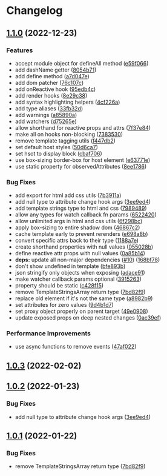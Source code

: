 # Changelog

## [1.1.0](https://github.com/n6ai/minze/compare/minze-v1.0.3...minze-v1.1.0) (2022-12-23)


### Features

* accept module object for defineAll method ([e59f066](https://github.com/n6ai/minze/commit/e59f0666a6056e77775a1b3edc09e9cff85eda54))
* add dashName getter ([8054b71](https://github.com/n6ai/minze/commit/8054b7149fc85f612f1e3ffc4c6bb6356e418080))
* add define method ([a7d047e](https://github.com/n6ai/minze/commit/a7d047e8127cd3df21dea3469cdbffbb9da9feb5))
* add dom patcher ([76c107c](https://github.com/n6ai/minze/commit/76c107c1f02918b82170b30285014f1dfd880ff5))
* add onReactive hook ([95edb4c](https://github.com/n6ai/minze/commit/95edb4c6e2ebfb93d1227b31efcebf9716f67821))
* add render hooks ([8e29c38](https://github.com/n6ai/minze/commit/8e29c38fb253836a123068290a87e8a8ca9ef6a0))
* add syntax highlighting helpers ([4cf226a](https://github.com/n6ai/minze/commit/4cf226a74141efcb32c0c0180d151e9094df7397))
* add type aliases ([33fb32d](https://github.com/n6ai/minze/commit/33fb32d7b5da9f2096a1ebde348b17c77c682601))
* add warnings ([a85890a](https://github.com/n6ai/minze/commit/a85890a607bf9c84a1f76a8f017630e93a25e84a))
* add watchers ([d75265e](https://github.com/n6ai/minze/commit/d75265e10a25b85f672573ae2f6307fa2b2196c8))
* allow shorthand for reactive props and attrs ([7f37e84](https://github.com/n6ai/minze/commit/7f37e8485ec7c38a074f88bfe8a19582d88fd185))
* make all on hooks non-blocking ([7383530](https://github.com/n6ai/minze/commit/7383530c36227cd98a0b61447eefb257422a0b43))
* remove template tagging utils ([f447db2](https://github.com/n6ai/minze/commit/f447db20f42c582b06c8266247636f285d4fd5dd))
* set default host styles ([50d6ca7](https://github.com/n6ai/minze/commit/50d6ca7004dbd800ef93657804058fda2818880a))
* set hsot to display block ([cbaf706](https://github.com/n6ai/minze/commit/cbaf7061f666d169c5e1887d908dc5d3cae0243e))
* use box-sizing border-box for host element ([e63771e](https://github.com/n6ai/minze/commit/e63771e4ba5af040d29462513db0d2bdbaaee49f))
* use static property for observedAttributes ([8ee1786](https://github.com/n6ai/minze/commit/8ee1786026edb009f648efef6187147a2e993a75))


### Bug Fixes

* add export for html add css utils ([7b3911a](https://github.com/n6ai/minze/commit/7b3911a64bbee723a252d262b6d51cfeeca76198))
* add null type to attribute change hook args ([3ee9ed4](https://github.com/n6ai/minze/commit/3ee9ed4758eda250e98b8addee658c615efc862f))
* add template strings type to html and css ([7989489](https://github.com/n6ai/minze/commit/7989489cbe6fbf98d5c529e2f03732ef5209c51b))
* allow any types for watch callback fn params ([6522420](https://github.com/n6ai/minze/commit/65224209ac505d1af73675b2c4361b0bbfc3bcb2))
* allow unlimited args in html and css utils ([6f298bc](https://github.com/n6ai/minze/commit/6f298bc62e768267bfe5b0159ed7aaa7a3c4963d))
* apply box-sizing to entire shadow dom ([46867c2](https://github.com/n6ai/minze/commit/46867c2ae731ecbe9b5d4756ffcaf62122299e34))
* cache template early to prevent rerenders ([e698a8b](https://github.com/n6ai/minze/commit/e698a8b985de84ed290527a7214a78564922f7fc))
* convert specific attrs back to their type ([1188a7e](https://github.com/n6ai/minze/commit/1188a7ed7f17276842105cdb5d68c5a5db5eff3b))
* create shorthand properties with null values ([055028b](https://github.com/n6ai/minze/commit/055028bbe1226a30e05411412712c0db73416040))
* define reactive attr props with null values ([0a85b14](https://github.com/n6ai/minze/commit/0a85b14ded61c06a06e6323dd40ca25b1089def7))
* **deps:** update all non-major dependencies ([#10](https://github.com/n6ai/minze/issues/10)) ([168bf78](https://github.com/n6ai/minze/commit/168bf784e38199ce7419cd954fda20f01c88caac))
* don't show undefined in template ([bfe893b](https://github.com/n6ai/minze/commit/bfe893b84ab3cd45542306f0025c20586eb63c30))
* json stringify only objects when exposing ([adace91](https://github.com/n6ai/minze/commit/adace911f3d578f9b22d60734d8f1b165bded38a))
* make watcher callback params optional ([3915263](https://github.com/n6ai/minze/commit/39152638b6a737a6258439f61200ea016ad91629))
* property should be static ([c428f15](https://github.com/n6ai/minze/commit/c428f159ea7dfa717506c6cc66d8c360ec1ff7cf))
* remove TemplateStringsArray return type ([7bd82f9](https://github.com/n6ai/minze/commit/7bd82f9a4e28260ba548fda4cb130b334e4e94b0))
* replace old element if it's not the same type ([a8982b9](https://github.com/n6ai/minze/commit/a8982b90652a9b5eda95591376a8b85ee7321744))
* set attributes for zero values ([9d4b1d7](https://github.com/n6ai/minze/commit/9d4b1d72b305aebdc6dd35b86127b8207ae535bf))
* set proxy object properly on parent target ([49e0908](https://github.com/n6ai/minze/commit/49e09084076e24a41220dc562f46aa23cb92e01e))
* update exposed props on deep nested changes ([0ac39ef](https://github.com/n6ai/minze/commit/0ac39ef44c76de1dd6bd7bdbeee093d3f8716c8a))


### Performance Improvements

* use async functions to remove events ([47af022](https://github.com/n6ai/minze/commit/47af02264ce61432f61122c40eea0931a41382a7))

## [1.0.3](https://github.com/n6ai/minze/compare/v1.0.2...v1.0.3) (2022-02-02)

## [1.0.2](https://github.com/n6ai/minze/compare/v1.0.1...v1.0.2) (2022-01-23)


### Bug Fixes

* add null type to attribute change hook args ([3ee9ed4](https://github.com/n6ai/minze/commit/3ee9ed4758eda250e98b8addee658c615efc862f))

## [1.0.1](https://github.com/n6ai/minze/compare/v1.0.0...v1.0.1) (2022-01-22)


### Bug Fixes

* remove TemplateStringsArray return type ([7bd82f9](https://github.com/n6ai/minze/commit/7bd82f9a4e28260ba548fda4cb130b334e4e94b0))
